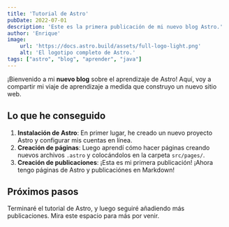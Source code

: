 ```yaml
---
title: 'Tutorial de Astro'
pubDate: 2022-07-01
description: 'Este es la primera publicación de mi nuevo blog Astro.'
author: 'Enrique'
image:
    url: 'https://docs.astro.build/assets/full-logo-light.png'
    alt: 'El logotipo completo de Astro.'
tags: ["astro", "blog", "aprender", "java"]
---
```





¡Bienvenido a mi **nuevo blog** sobre el aprendizaje de Astro! Aquí, voy a compartir mi viaje de aprendizaje a medida que construyo un nuevo sitio web.

## Lo que he conseguido

1. **Instalación de Astro**: En primer lugar, he creado un nuevo proyecto Astro y configurar mis cuentas en línea.
2. **Creación de páginas**: Luego aprendí cómo hacer páginas creando nuevos archivos `.astro` y colocándolos en la carpeta `src/pages/`.
3. **Creación de publicaciones**: ¡Esta es mi primera publicación! ¡Ahora tengo páginas de Astro y publicaciónes en Markdown!

## Próximos pasos

Terminaré el tutorial de Astro, y luego seguiré añadiendo más publicaciones. Mira este espacio para más por venir.